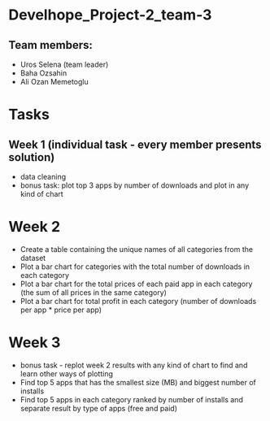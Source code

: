 # Develhope_Project-2_team-3
## Team members:
- Uros Selena (team leader)
- Baha Ozsahin
- Ali Ozan Memetoglu
# Tasks
## Week 1 (individual task - every member presents solution)
- data cleaning
- bonus task: plot top 3 apps by number of downloads and plot in any kind of chart
# Week 2
- Create a table containing the unique names of all categories from the dataset
- Plot a bar chart for categories with the total number of downloads in each category
- Plot a bar chart for the total prices of each paid app in each category (the sum of all prices in the same category)
- Plot a bar chart for total profit in each category (number of downloads per app * price per app)
# Week 3
- bonus task - replot week 2 results with any kind of chart to find and learn other ways of plotting
- Find top 5 apps that has the smallest size (MB) and biggest number of installs
- Find top 5 apps in each category ranked by number of installs and separate result by type of apps (free and paid)
